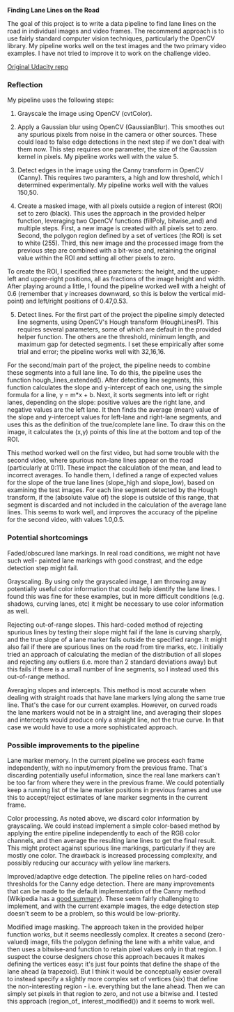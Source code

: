 **Finding Lane Lines on the Road**

The goal of this project is to write a data pipeline to find lane lines on the road in
individual images and video frames. The recommend approach is to use fairly standard 
computer vision techniques, particularly the OpenCV library. My pipeline works well on
the test images and the two primary video examples. I have not tried to improve it to work
on the challenge video.

[Original Udacity repo](https://github.com/udacity/CarND-LaneLines-P1)

### Reflection

My pipeline uses the following steps:

1. Grayscale the image using OpenCV (cvtColor). 

2. Apply a Gaussian blur using OpenCV (GaussianBlur). This smoothes out any spurious 
pixels from noise in the camera or other sources. These could lead to false edge 
detections in the next step if we don't deal with them now. This step requires one 
parameter, the size of the Gaussian kernel in pixels. My pipeline works well with the 
value 5.

3. Detect edges in the image using the Canny transform in OpenCV (Canny). This requires 
two paramters, a high and low threshold, which I determined experimentally. My 
pipeline works well with the values 150,50.

4. Create a masked image, with all pixels outside a region of interest (ROI) set to zero
(black). This uses the approach in the provided helper function, leveraging two OpenCV 
functions (fillPoly, bitwise_and) and multiple steps. First, a new image is created with
all pixels set to zero. Second, the polygon region defined by a set of vertices (the ROI)
is set to white (255). Third, this new image and the processed image from the previous 
step are combined with a bit-wise and, retaining the original value within the ROI and
setting all other pixels to zero. 

To create the ROI, I specified three parameters: the height, and the upper-left and 
upper-right positions, all as fractions of the image height and width. After playing 
around a little, I found the pipeline worked well with a height of 0.6 (remember that y 
increases downward, so this is below the vertical mid-point) and left/right positions of 
0.47,0.53.

5. Detect lines. For the first part of the project the pipeline simply detected line
segments, using OpenCV's Hough transform (HoughLinesP). This requires several 
parameters, some of which are default in the provided helper function. The others are
the threshold, minimum length, and maximum gap for detected segments. I set these 
empirically after some trial and error; the pipeline works well with 32,16,16.

For the second/main part of the project, the pipeline needs to combine these segments 
into a full lane line. To do this, the pipeline uses the function 
hough_lines_extended(). After detecting line segments, this function calculates the slope
and y-intercept of each one, using the simple formula for a line, y = m*x + b. Next, it 
sorts segments into left or right lanes, depending on the slope: positive values are the 
right lane, and negative values are the left lane. It then finds the average (mean) 
value of the slope and y-intercept values for left-lane and right-lane segments, and 
uses this as the definition of the true/complete lane line. To draw this on the image, 
it calculates the (x,y) points of this line at the bottom and top of the ROI.

This method worked well on the first video, but had some trouble with the second video,
where spurious non-lane lines appear on the road (particularly at 0:11). These impact
the calculation of the mean, and lead to incorrect averages. To handle them,
I defined a range of expected values for the slope of the true lane lines (slope_high 
and slope_low), based on examining the test images. For each line segment detected by 
the Hough transform, if the (absolute value of) the slope is outside of this range, 
that segment is discarded and not included in the calculation of the average lane lines. 
This seems to work well, and improves the accuracy of the pipeline for the second video, 
with values 1.0,0.5.

### Potential shortcomings

Faded/obscured lane markings. In real road conditions, we might not have such well-
painted lane markings with good constrast, and the edge detection step might fail.

Grayscaling. By using only the grayscaled image, I am throwing away potentially useful color
information that could help identify the lane lines. I found this was fine for these 
examples, but in more difficult conditions (e.g. shadows, curving lanes, etc) it might be 
necessary to use color information as well.

Rejecting out-of-range slopes. This hard-coded method of rejecting spurious lines by
testing their slope might fail if the lane is curving sharply, and the true slope of a 
lane marker falls outside the specified range. It might also fail if there are 
spurious lines on the road from tire marks, etc. I initially tried an approach of 
calculating the median of the distribution of all slopes and rejecting any outliers 
(i.e. more than 2 standard deviations away) but this fails if there is a small number
of line segments, so I instead used this out-of-range method.

Averaging slopes and intercepts. This method is most accurate when dealing with straight
roads that have lane markers lying along the same true line. That's the case for our
current examples. However, on curved roads the lane markers would not be in a straight
line, and averaging their slopes and intercepts would produce only a straight line, 
not the true curve. In that case we would have to use a more sophisticated approach.

### Possible improvements to the pipeline

Lane marker memory. In the current pipeline we process each frame independently, with 
no input/memory from the previous frame. That's discarding potentially useful information,
since the real lane markers can't be too far from where they were in the previous frame. 
We could potentially keep a running list of the lane marker positions in previous frames
and use this to accept/reject estimates of lane marker segments in the current frame.

Color processing. As noted above, we discard color information by grayscaling. We could 
instead implement a simple color-based method by applying the entire pipeline independently
to each of the RGB color channels, and then average the resulting lane lines to get the
final result. This might protect against spurious line markings, particularly if they are
mostly one color. The drawback is increased processing complexity, and possibly reducing
our accuracy with yellow line markers.

Improved/adaptive edge detection. The pipeline relies on hard-coded thresholds for the Canny 
edge detection. There are many improvements that can be made to the default implementation
of the Canny method (Wikipedia has a [good summary](https://en.wikipedia.org/wiki/Otsu%27s_method)).
These seem fairly challenging to implement, and with the current example images, the edge
detection step doesn't seem to be a problem, so this would be low-priority.

Modified image masking. The approach taken in the provided helper function works, but it seems 
needlessly complex. It creates a second (zero-valued) image, fills the polygon defining 
the lane with a white value, and then uses a bitwise-and function to retain pixel values 
only in that region. I suspect the course designers chose this approach becaues it makes
defining the vertices easy: it's just four points that define the shape of the lane 
ahead (a trapezoid). But I think it would be conceptually easier overall to instead 
specify a slightly more complex set of vertices (six) that define the non-interesting 
region - i.e. everything but the lane ahead. Then we can simply set pixels in that 
region to zero, and not use a bitwise and. I tested this approach (region_of_
interest_modified()) and it seems to work well.
